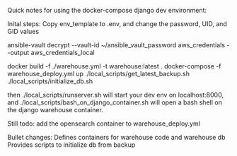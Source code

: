 Quick notes for using the docker-compose django dev environment:

Inital steps:
Copy env_template to .env, and change the password, UID, and GID values

ansible-vault decrypt --vault-id ~/ansible_vault_password aws_credentials --output aws_credentials_local

docker build -f ./warehouse.yml -t warehouse:latest .
docker-compose -f warehouse_deploy.yml up
./local_scripts/get_latest_backup.sh
./local_scripts/initialize_db.sh


then ./local_scripts/runserver.sh will start your dev env on localhost:8000,
and ./local_scripts/bash_on_django_container.sh will open a bash shell on the django warehouse container.

Still todo:  add the opensearch container to warehouse_deploy.yml

Bullet changes:
Defines containers for warehouse code and warehouse db
Provides scripts to initialize db from backup
